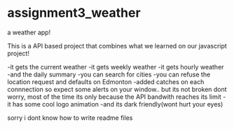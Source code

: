 # assignment3_weather
a weather app!


This is a API based project that combines what we learned on our javascript project!

  -it gets the current weather
  -it gets weekly weather
  -it gets hourly weather
  -and the daily summary
  -you can search for cities
  -you can refuse the location request and defaults on Edmonton
  -added catches on each connnection so expect some alerts on your window.. but its not broken dont worry, most of the time its only
  because the API bandwith reaches its limit
  -it has some cool logo animation
  -and its dark friendly(wont hurt your eyes)







sorry i dont know how to write readme files
